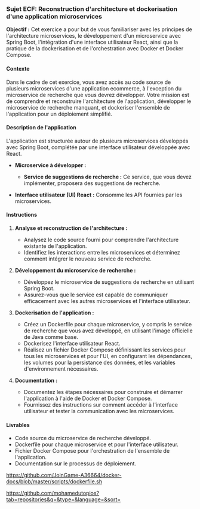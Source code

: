 ### Sujet ECF:  Reconstruction d'architecture et dockerisation d'une application microservices

**Objectif :** Cet exercice a pour but de vous familiariser avec les principes de l'architecture microservices, le développement d'un microservice avec Spring Boot, l'intégration d'une interface utilisateur React, ainsi que la pratique de la dockerisation et de l'orchestration avec Docker et Docker Compose.

#### **Contexte**

Dans le cadre de cet exercice, vous avez accès au code source de plusieurs microservices d'une application ecommerce, à l'exception du microservice de recherche que vous devrez développer. Votre mission est de comprendre et reconstruire l'architecture de l'application, développer le microservice de recherche manquant, et dockeriser l'ensemble de l'application pour un déploiement simplifié.

#### **Description de l'application**

L'application est structurée autour de plusieurs microservices développés avec Spring Boot, complétée par une interface utilisateur développée avec React.

- **Microservice à développer :**
  - **Service de suggestions de recherche :** Ce service, que vous devez implémenter, proposera des suggestions de recherche.

- **Interface utilisateur (UI) React :** Consomme les API fournies par les microservices.

#### **Instructions**

1. **Analyse et reconstruction de l'architecture :**
   - Analysez le code source fourni pour comprendre l'architecture existante de l'application.
   - Identifiez les interactions entre les microservices et déterminez comment intégrer le nouveau service de recherche.

2. **Développement du microservice de recherche :**
   - Développez le microservice de suggestions de recherche en utilisant Spring Boot.
   - Assurez-vous que le service est capable de communiquer efficacement avec les autres microservices et l'interface utilisateur.

3. **Dockerisation de l'application :**
   - Créez un Dockerfile pour chaque microservice, y compris le service de recherche que vous avez développé, en utilisant l'image officielle de Java comme base.
   - Dockerisez l'interface utilisateur React.
   - Réalisez un fichier Docker Compose définissant les services pour tous les microservices et pour l'UI, en configurant les dépendances, les volumes pour la persistance des données, et les variables d'environnement nécessaires.

4. **Documentation :**
   - Documentez les étapes nécessaires pour construire et démarrer l'application à l'aide de Docker et Docker Compose.
   - Fournissez des instructions sur comment accéder à l'interface utilisateur et tester la communication avec les microservices.

#### **Livrables**

- Code source du microservice de recherche développé.
- Dockerfile pour chaque microservice et pour l'interface utilisateur.
- Fichier Docker Compose pour l'orchestration de l'ensemble de l'application.
- Documentation sur le processus de déploiement.

https://github.com/JoinGame-A36664/docker-docs/blob/master/scripts/dockerfile.sh

https://github.com/mohamedutopios?tab=repositories&q=&type=&language=&sort=